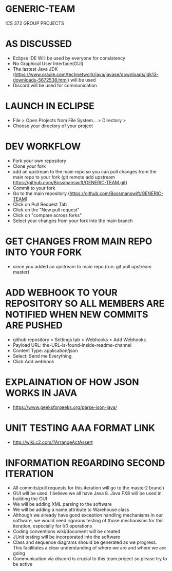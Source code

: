 # GENERIC-TEAM
ICS 372 GROUP PROJECTS

# AS DISCUSSED 
* Eclipse IDE Will be used by everyone for consistency
* No Graphical User Interface(GUI)
* The lastest Java JDK (https://www.oracle.com/technetwork/java/javase/downloads/jdk13-downloads-5672538.html) will be used
* Discord will be used for communication

# LAUNCH IN ECLIPSE
* File > Open Projects from File System... > Directory >
* Choose your directory of your project

# DEV WORKFLOW
* Fork your own repository
* Clone your fork
* add an upstream to the main repo so you can pull changes from the main repo to your fork (git remote add upstream https://github.com/Bossmanswift/GENERIC-TEAM.git)
* Commit to your fork
* Go to the main repository (https://github.com/Bossmanswift/GENERIC-TEAM)
* Click on Pull Request Tab
* Click on the "New pull request"
* Click on "compare across forks"
* Select your changes from your fork into the main branch

# GET CHANGES FROM MAIN REPO INTO YOUR FORK
* since you added an upstream to main repo (run: git pull upstream master)

# ADD WEBHOOK TO YOUR REPOSITORY SO ALL MEMBERS ARE NOTIFIED WHEN NEW COMMITS ARE PUSHED
* github repository > Settings tab > Webhooks > Add Webhooks
* Payload URL: the-URL-is-found-inside-readme-channel
* Content Type: application/json
* Select: Send me Everything
* Click Add webhook

# EXPLAINATION OF HOW JSON WORKS IN JAVA
* https://www.geeksforgeeks.org/parse-json-java/
# UNIT TESTING AAA FORMAT LINK
* http://wiki.c2.com/?ArrangeActAssert
# INFORMATION REGARDING SECOND ITERATION
* All commits/pull requests for this iteration will go to the master2 branch
* GUI will be used. I believe we all have Java 8. Java FX8 will be used in building the GUI
* We will be adding XML parsing to the software
* We will be adding a name attribute to Warehouse class
* Although we already have good exception handling mechanisms in our software, we would need rigorous testing of those mechanisms 
  for this iteration, especially for I/0 operations
* Coding conventions wiki/document will be created
* JUnit testing will be incorporated into the software
* Class and sequence diagrams should be generated as we progress. This facilitates a clear 
  understanding of where we are and where we are going
* Communication via discord is crucial to this team project so please try to be active
